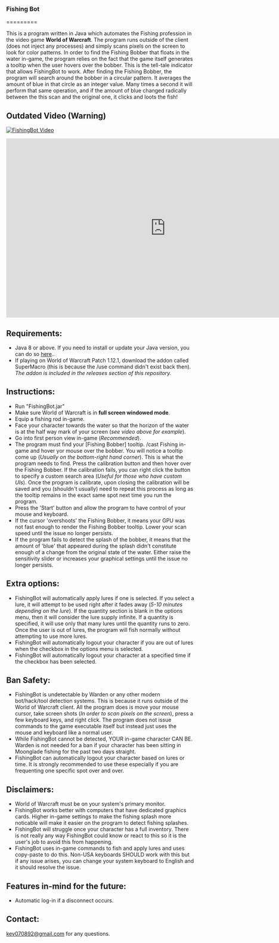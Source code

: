 ### Fishing Bot
=========

This is a program written in Java which automates the Fishing profession in the video game **World of Warcraft**. The program runs outside of the client (does not inject any processes) and simply scans pixels on the screen to look for color patterns. In order to find the Fishing Bobber that floats in the water in-game, the program relies on the fact that the game itself generates a tooltip when the user hovers over the bobber. This is the tell-tale indicator that allows FishingBot to work. After finding the Fishing Bobber, the program will search around the bobber in a circular pattern. It averages the amount of blue in that circle as an integer value. Many times a second it will perform that same operation, and if the amount of blue changed radically between the this scan and the original one, it clicks and loots the fish!

## Outdated Video (Warning)

[![FishingBot Video](http://i.imgur.com/Uk9f2wD.png)](https://www.youtube.com/watch?v=UP0pyAsMffg)

<iframe width="854" height="480" src="https://www.youtube.com/watch?v=UP0pyAsMffg" frameborder="0" allowfullscreen></iframe>

Requirements:
--------------
* Java 8 or above. If you need to install or update your Java version, you can do so [here](http://www.oracle.com/technetwork/java/javase/downloads/jre8-downloads-2133155.html)..
* If playing on World of Warcraft Patch 1.12.1, download the addon called SuperMacro (this is because the /use command didn't exist back then). _The addon is included in the releases section of this repository._

Instructions: 
-----------------

* Run "FishingBot.jar"
* Make sure World of Warcraft is in **full screen windowed mode**.
* Equip a fishing rod in-game.
* Face your character towards the water so that the horizon of the water is at the half way mark of your screen (_see video above for example_).
* Go into first person view in-game (_Recommended_).
* The program must find your [Fishing Bobber] tooltip. /cast Fishing in-game and hover yor mouse over the bobber. You will notice a tooltip come up (_Usually on the bottom-right hand corner_). This is what the program needs to find. Press the calibration button and then hover over the Fishing Bobber. If the calibration fails, you can right click the button to specify a custom search area (_Useful for those who have custom UIs_). Once the program is calibrate, upon closing the calibration will be saved and you (shouldn't usually) need to repeat this process as long as the tooltip remains in the exact same spot next time you run the program.
* Press the 'Start' button and allow the program to have control of your mouse and keyboard.
* If the cursor 'overshoots' the Fishing Bobber, it means your GPU was not fast enough to render the Fishing Bobber tooltip. Lower your scan speed until the issue no longer persists.
* If the program fails to detect the splash of the bobber, it means that the amount of 'blue' that appeared during the splash didn't constitute enough of a change from the original state of the water. Either raise the sensitivity slider or increases your graphical settings until the issue no longer persists.

Extra options:
---------------
* FishingBot will automatically apply lures if one is selected. If you select a lure, it will attempt to be used right after it fades away (_5-10 minutes depending on the lure_). If the quantity section is blank in the options menu, then it will consider the lure supply infinite. If a quantity is specified, it will use only that many lures until the quantity runs to zero. Once the user is out of lures, the program will fish normally without attempting to use more lures.
* FishingBot will automatically logout your character if you are out of lures when the checkbox in the options menu is selected.
* FishingBot will automatically logout your character at a specified time if the checkbox has been selected. 

Ban Safety:
-----------
* FishingBot is undetectable by Warden or any other modern bot/hack/tool detection systems. This is because it runs outside of the World of Warcraft client. All the program does is move your mouse cursor, take screen shots (_In order to scan pixels on the screen_), press a few keyboard keys, and right click. The program does not issue commands to the game executable itself but instead just uses the mouse and keyboard like a normal user.
* While FishingBot cannot be detected, YOUR in-game character CAN BE. Warden is not needed for a ban if your character has been sitting in Moonglade fishing for the past two days straight.
* FishingBot can automatically logout your character based on lures or time. It is strongly recommended to use these especially if you are frequenting one specific spot over and over.

Disclaimers:
------------
* World of Warcraft must be on your system's primary monitor.
* FishingBot works better with computers that have dedicated graphics cards. Higher in-game settings to make the fishing splash more noticable will make it easier on the program to detect fishing splashes.
* FishingBot will struggle once your character has a full inventory. There is not really any way FishingBot could know or react to this so it is the user's job to avoid this from happening.
* FishingBot uses in-game commands to fish and apply lures and uses copy-paste to do this. Non-USA keyboards SHOULD work with this but if any issue arises, you can change your system keyboard to English and it should resolve the issue.

Features in-mind for the future:
--------------------------------
* Automatic log-in if a disconnect occurs.

Contact:
---------

kev070892@gmail.com for any questions.
